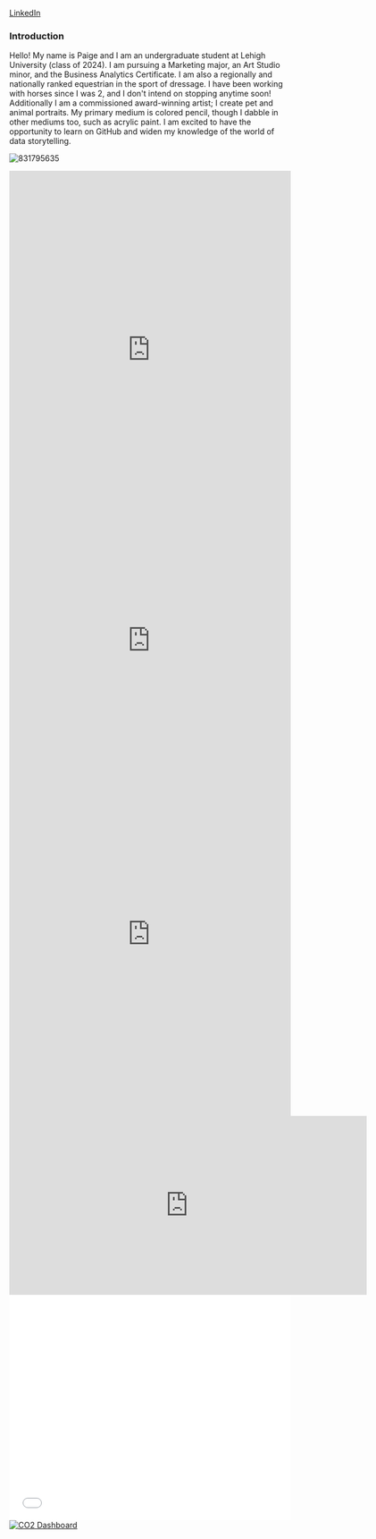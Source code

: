 [LinkedIn](https://www.linkedin.com/in/paige-zimmerman-8176191b6/)

### Introduction

Hello! My name is Paige and I am an undergraduate student at Lehigh University (class of 2024). I am pursuing a Marketing major, an Art Studio minor, and the Business Analytics Certificate. I am also a regionally and nationally ranked equestrian in the sport of dressage. I have been working with horses since I was 2, and I don't intend on stopping anytime soon! Additionally I am a commissioned award-winning artist; I create pet and animal portraits. My primary medium is colored pencil, though I dabble in other mediums too, such as acrylic paint. I am excited to have the opportunity to learn on GitHub and widen my knowledge of the world of data storytelling.

![831795635](https://user-images.githubusercontent.com/78515571/170399481-8872b931-d2c5-4fb9-b56e-d65dbf34fd11.jpg)

<iframe title="Lehigh Undergraduate Enrollment Spring 2020" aria-label="Pie Chart" id="datawrapper-chart-0GPY9" src="https://datawrapper.dwcdn.net/0GPY9/1/" scrolling="no" frameborder="0" style="width: 0; min-width: 100% !important; border: none;" height="640"></iframe><script type="text/javascript">!function(){"use strict";window.addEventListener("message",(function(e){if(void 0!==e.data["datawrapper-height"]){var t=document.querySelectorAll("iframe");for(var a in e.data["datawrapper-height"])for(var r=0;r<t.length;r++){if(t[r].contentWindow===e.source)t[r].style.height=e.data["datawrapper-height"][a]+"px"}}}))}();
</script>
<iframe title="Changes in Lehigh Undergraduate Enrollment per College per Year" aria-label="Interactive line chart" id="datawrapper-chart-SUIMN" src="https://datawrapper.dwcdn.net/SUIMN/1/" scrolling="no" frameborder="0" style="width: 0; min-width: 100% !important; border: none;" height="400"></iframe><script type="text/javascript">!function(){"use strict";window.addEventListener("message",(function(e){if(void 0!==e.data["datawrapper-height"]){var t=document.querySelectorAll("iframe");for(var a in e.data["datawrapper-height"])for(var r=0;r<t.length;r++){if(t[r].contentWindow===e.source)t[r].style.height=e.data["datawrapper-height"][a]+"px"}}}))}();
</script>
<iframe title="COVID-19 Cases and Deaths in PA Counties" aria-label="Interactive line chart" id="datawrapper-chart-VOZGs" src="https://datawrapper.dwcdn.net/VOZGs/1/" scrolling="no" frameborder="0" style="width: 0; min-width: 100% !important; border: none;" height="650"></iframe><script type="text/javascript">!function(){"use strict";window.addEventListener("message",(function(e){if(void 0!==e.data["datawrapper-height"]){var t=document.querySelectorAll("iframe");for(var a in e.data["datawrapper-height"])for(var r=0;r<t.length;r++){if(t[r].contentWindow===e.source)t[r].style.height=e.data["datawrapper-height"][a]+"px"}}}))}();
</script>
<iframe width="640" height="320" data-original-width="640" data-original-height="320" src="https://www.thinglink.com/mediacard/1592207676924755970" type="text/html" frameborder="0" webkitallowfullscreen mozallowfullscreen allowfullscreen scrolling="no"></iframe><script async src="//cdn.thinglink.me/jse/responsive.js"></script>
<style>.embed-container {position: relative; padding-bottom: 80%; height: 0; max-width: 100%;} .embed-container iframe, .embed-container object, .embed-container iframe{position: absolute; top: 0; left: 0; width: 100%; height: 100%;} small{position: absolute; z-index: 40; bottom: 0; margin-bottom: -15px;}</style><div class="embed-container"><iframe width="500" height="400" frameborder="0" scrolling="no" marginheight="0" marginwidth="0" title="Twitter_Data_Map" src="//lu.maps.arcgis.com/apps/Embed/index.html?webmap=c09b87b678bf40588c298c4f3fe17efa&extent=-158.8791,-21.014,35.1834,63.6017&zoom=true&previewImage=false&scale=true&disable_scroll=true&theme=light"></iframe></div>
<div class='tableauPlaceholder' id='viz1656215187368' style='position: relative'><noscript><a href='#'><img alt='CO2 Dashboard ' src='https:&#47;&#47;public.tableau.com&#47;static&#47;images&#47;CO&#47;CO2Data_16562150129190&#47;CO2Dashboard&#47;1_rss.png' style='border: none' /></a></noscript><object class='tableauViz'  style='display:none;'><param name='host_url' value='https%3A%2F%2Fpublic.tableau.com%2F' /> <param name='embed_code_version' value='3' /> <param name='site_root' value='' /><param name='name' value='CO2Data_16562150129190&#47;CO2Dashboard' /><param name='tabs' value='no' /><param name='toolbar' value='yes' /><param name='static_image' value='https:&#47;&#47;public.tableau.com&#47;static&#47;images&#47;CO&#47;CO2Data_16562150129190&#47;CO2Dashboard&#47;1.png' /> <param name='animate_transition' value='yes' /><param name='display_static_image' value='yes' /><param name='display_spinner' value='yes' /><param name='display_overlay' value='yes' /><param name='display_count' value='yes' /><param name='language' value='en-US' /><param name='filter' value='publish=yes' /></object></div>                <script type='text/javascript'>                    var divElement = document.getElementById('viz1656215187368');                    var vizElement = divElement.getElementsByTagName('object')[0];                    if ( divElement.offsetWidth > 800 ) { vizElement.style.width='100%';vizElement.style.height=(divElement.offsetWidth*0.75)+'px';} else if ( divElement.offsetWidth > 500 ) { vizElement.style.width='100%';vizElement.style.height=(divElement.offsetWidth*0.75)+'px';} else { vizElement.style.width='100%';vizElement.style.height='827px';}                     var scriptElement = document.createElement('script');                    scriptElement.src = 'https://public.tableau.com/javascripts/api/viz_v1.js';                    vizElement.parentNode.insertBefore(scriptElement, vizElement);                </script>

